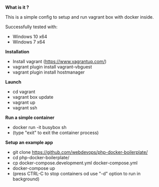 **What is it ?**

This is a simple config to setup and run vagrant box with docker inside.

Successfully tested with:
* Windows 10 x64
* Windows 7 x64

**Installation**
* Install vagrant (https://www.vagrantup.com/)
* vagrant plugin install vagrant-vbguest
* vagrant plugin install hostmanager
 
**Launch**
* cd vagrant
* vagrant box update
* vagrant up
* vagrant ssh

**Run a simple container**
* docker run -it busybox sh
* (type "exit" to exit the container process) 

**Setup an example app**
* git clone https://github.com/webdevops/php-docker-boilerplate/
* cd php-docker-boilerplate/
* cp docker-compose.development.yml docker-compose.yml
* docker-compose up
* (press CTRL-C to stop containers od use "-d" option to run in background)
 
